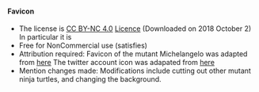 #### Favicon

* The license is [CC BY-NC 4.0](https://creativecommons.org/licenses/by-nc/4.0/) [Licence](http://getdrawings.com/license) (Downloaded on 2018 October 2) In particular it is 
* Free for NonCommercial use (satisfies)
* Attribution required:
  Favicon of the mutant Michelangelo was adapted from [here](http://getdrawings.com/teenage-mutant-ninja-turtles-silhouette#teenage-mutant-ninja-turtles-silhouette-22.jpg)
  The twitter account icon was adapated from [here](http://getdrawings.com/ninja-turtle-clipart-free#ninja-turtle-clipart-free-17.jpg)
* Mention changes made: Modifications include cutting out other mutant ninja turtles, and changing the background.
